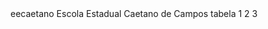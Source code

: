 <html>
   eecaetano
   <head>
      Escola Estadual Caetano de Campos </head>
   <body>
      tabela
      1
      2
      3
   </body>
   </html>
